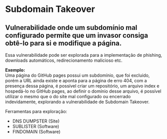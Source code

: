# Subdomain Takeover 

## Vulnerabilidade onde um subdomínio mal configurado permite que um invasor consiga obtê-lo para si e modifique a página.

Essa vulnerabilidade pode ser explorada para a implementação de phishing, downloads automáticos, redirecionamento malicioso etc.

**Exemplo:** <br>
Uma página do GitHub pages possui um subdomínio, que foi excluido, porém a URL ainda existe e aponta para a página de erro 404, com a presença dessa página, é possível criar um repositório, um arquivo index e hospedá-lo no GitHub pages, ao definir o domínio desse arquivo, é possível utilizar o mesmo que o do site mal configurado ou encerrado indevidamente, explorando a vulnerabilidade de Subdomain Takeover.

Ferramentas para exploração:
- DNS DUMPSTER (Site)
- SUBLISTER (Software)
- FINDOMAIN (Software)
